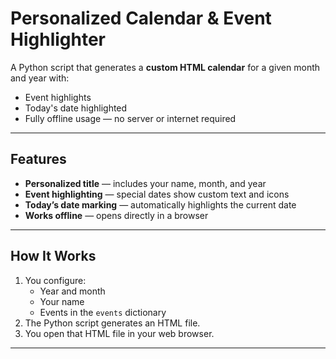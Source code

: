 # Personalized Calendar & Event Highlighter

A Python script that generates a **custom HTML calendar** for a given month and year with:
- Event highlights
- Today's date highlighted
- Fully offline usage — no server or internet required

---

## Features
- **Personalized title** — includes your name, month, and year
- **Event highlighting** — special dates show custom text and icons
- **Today’s date marking** — automatically highlights the current date
- **Works offline** — opens directly in a browser

---

## How It Works
1. You configure:
   - Year and month
   - Your name
   - Events in the `events` dictionary
2. The Python script generates an HTML file.
3. You open that HTML file in your web browser.

---


